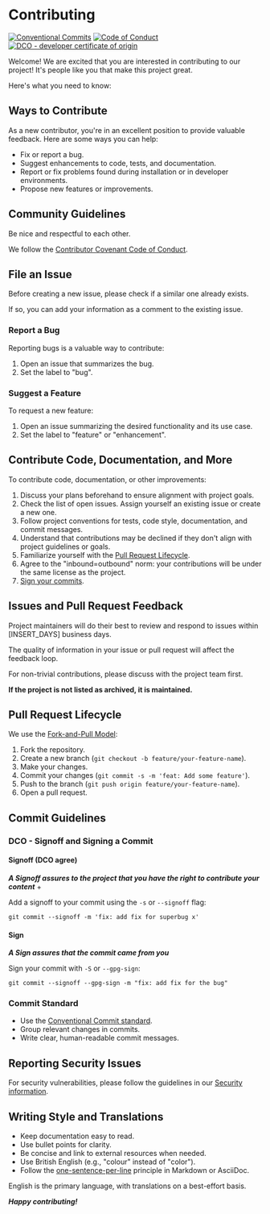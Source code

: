 <!--
SPDX-FileCopyrightText: 2025 Freedom FOSS Foundation <https://freedomfoss.org>

SPDX-License-Identifier: GPL-3.0-only
-->

# Contributing

[![Conventional Commits](https://img.shields.io/badge/Conventional%20Commits-1.0.0-%23FE5196?style=for-the-badge&logo=conventionalcommits&logoColor=white)](https://conventionalcommits.org)
[![Code of Conduct](https://img.shields.io/badge/Code%20of%20Conduct-2.1-4baaaa.svg?style=for-the-badge)](CODE_OF_CONDUCT.md)
[![DCO - developer certificate of origin](https://img.shields.io/badge/DCO-Developer%20Certificate%20of%20Origin-lightyellow?style=for-the-badge)](https://developercertificate.org/)

Welcome! We are excited that you are interested in contributing to our project! It's people like you that make this project great.

Here's what you need to know:

## Ways to Contribute

As a new contributor, you're in an excellent position to provide valuable feedback. Here are some ways you can help:

- Fix or report a bug.
- Suggest enhancements to code, tests, and documentation.
- Report or fix problems found during installation or in developer environments.
- Propose new features or improvements.

## Community Guidelines

Be nice and respectful to each other.

We follow the [Contributor Covenant Code of Conduct](CODE_OF_CONDUCT.md).

## File an Issue

Before creating a new issue, please check if a similar one already exists.

If so, you can add your information as a comment to the existing issue.

### Report a Bug

Reporting bugs is a valuable way to contribute:

1. Open an issue that summarizes the bug.
2. Set the label to "bug".

### Suggest a Feature

To request a new feature:

1. Open an issue summarizing the desired functionality and its use case.
2. Set the label to "feature" or "enhancement".

## Contribute Code, Documentation, and More

To contribute code, documentation, or other improvements:

1. Discuss your plans beforehand to ensure alignment with project goals.
2. Check the list of open issues. Assign yourself an existing issue or create a new one.
3. Follow project conventions for tests, code style, documentation, and commit messages.
4. Understand that contributions may be declined if they don't align with project guidelines or goals.
5. Familiarize yourself with the [Pull Request Lifecycle](#pull-request-lifecycle).
6. Agree to the "inbound=outbound" norm: your contributions will be under the same license as the project.
7. [Sign your commits](#dco---signoff-and-signing-a-commit).

## Issues and Pull Request Feedback

Project maintainers will do their best to review and respond to issues within [INSERT_DAYS] business days.

The quality of information in your issue or pull request will affect the feedback loop.

For non-trivial contributions, please discuss with the project team first.

**If the project is not listed as archived, it is maintained.**

## Pull Request Lifecycle

We use the [Fork-and-Pull Model](https://docs.github.com/en/pull-requests/collaborating-with-pull-requests/getting-started/about-collaborative-development-models#fork-and-pull-model):

1. Fork the repository.
2. Create a new branch (`git checkout -b feature/your-feature-name`).
3. Make your changes.
4. Commit your changes (`git commit -s -m 'feat: Add some feature'`).
5. Push to the branch (`git push origin feature/your-feature-name`).
6. Open a pull request.
   
## Commit Guidelines

### DCO - Signoff and Signing a Commit

#### Signoff (DCO agree)

***A Signoff assures to the project that you have the right to contribute your content*** +

Add a signoff to your commit using the `-s` or `--signoff` flag:

```console
git commit --signoff -m 'fix: add fix for superbug x'
```

#### Sign

***A Sign assures that the commit came from you***

Sign your commit with `-S` or `--gpg-sign`:

```shell
git commit --signoff --gpg-sign -m "fix: add fix for the bug"
```

### Commit Standard

- Use the [Conventional Commit standard](https://www.conventionalcommits.org).
- Group relevant changes in commits.
- Write clear, human-readable commit messages.

## Reporting Security Issues

For security vulnerabilities, please follow the guidelines in our [Security information](SECURITY.md).

## Writing Style and Translations

- Keep documentation easy to read.
- Use bullet points for clarity.
- Be concise and link to external resources when needed.
- Use British English (e.g., "colour" instead of "color").
- Follow the [one-sentence-per-line](https://sembr.org/) principle in Markdown or AsciiDoc.

English is the primary language, with translations on a best-effort basis.

***Happy contributing!***

